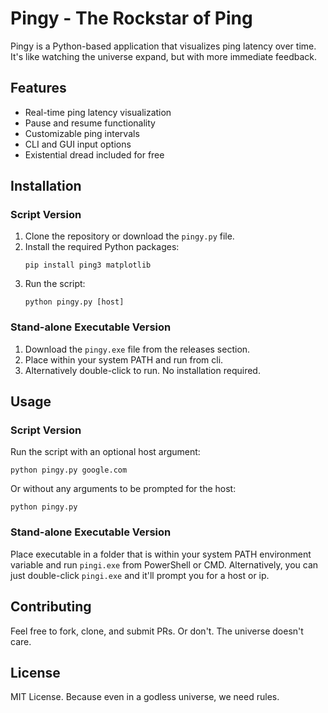 # Pingy - The Rockstar of Ping

Pingy is a Python-based application that visualizes ping latency over time. It's like watching the universe expand, but with more immediate feedback.

## Features

- Real-time ping latency visualization
- Pause and resume functionality
- Customizable ping intervals
- CLI and GUI input options
- Existential dread included for free

## Installation

### Script Version

1. Clone the repository or download the `pingy.py` file.
2. Install the required Python packages:
    ```
    pip install ping3 matplotlib
    ```
3. Run the script:
    ```
    python pingy.py [host]
    ```

### Stand-alone Executable Version

1. Download the `pingy.exe` file from the releases section.
2. Place within your system PATH and run from cli.
3. Alternatively double-click to run. No installation required.


## Usage

### Script Version

Run the script with an optional host argument:
```
python pingy.py google.com
```
Or without any arguments to be prompted for the host:
```
python pingy.py
```

### Stand-alone Executable Version

Place executable in a folder that is within your system PATH environment variable and run `pingi.exe` from PowerShell or CMD.
Alternatively, you can just double-click `pingi.exe` and it'll prompt you for a host or ip.

## Contributing

Feel free to fork, clone, and submit PRs. Or don't. The universe doesn't care.

## License

MIT License. Because even in a godless universe, we need rules.


